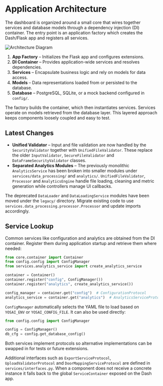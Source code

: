 # Application Architecture

The dashboard is organized around a small core that wires together services and database models through a dependency injection (DI) container. The entry point is an application factory which creates the Dash/Flask app and registers all services.

![Architecture Diagram](architecture.svg)

1. **App Factory** – Initializes the Flask app and configures extensions.
2. **DI Container** – Provides application-wide services and resolves dependencies.
3. **Services** – Encapsulate business logic and rely on models for data access.
4. **Models** – Data representations loaded from or persisted to the database.
5. **Database** – PostgreSQL, SQLite, or a mock backend configured in `config/`.

The factory builds the container, which then instantiates services. Services operate on models retrieved from the database layer. This layered approach keeps components loosely coupled and easy to test.

## Latest Changes

- **Unified Validator** – Input and file validation are now handled by the
  `SecurityValidator` together with `UnifiedFileValidator`. These replace the
  older `InputValidator`, `SecureFileValidator` and
  `DataFrameSecurityValidator` classes.
- **Separated Analytics Modules** – The previously monolithic
  `AnalyticsService` has been broken into smaller modules under
`services/data_processing/` and `analytics/`.  `UnifiedFileValidator`,
`Processor` and `AnalyticsEngine` handle file loading, cleaning and metric
generation while controllers manage UI callbacks.

The deprecated `DataLoader` and `DataLoadingService` modules have been moved
under the `legacy/` directory.  Migrate existing code to use
`services.data_processing.processor.Processor` and update imports accordingly.

## Service Lookup

Common services like configuration and analytics are obtained from the DI
container. Register them during application startup and retrieve them where
needed:

```python
from core.container import Container
from config.config import ConfigManager
from services.analytics_service import create_analytics_service

container = Container()
container.register("config", ConfigManager())
container.register("analytics", create_analytics_service())

config_manager = container.get("config")  # ConfigurationProtocol
analytics_service = container.get("analytics")  # AnalyticsServiceProtocol
```

`ConfigManager` automatically selects the YAML file to load based on
`YOSAI_ENV` or `YOSAI_CONFIG_FILE`. It can also be used directly:


```python
from config.config import ConfigManager

config = ConfigManager()
db_cfg = config.get_database_config()
```

Both services implement protocols so alternative implementations can be swapped
in for tests or future extensions.

Additional interfaces such as `ExportServiceProtocol`, `UploadValidatorProtocol`
and `DoorMappingServiceProtocol` are defined in `services/interfaces.py`. When a
component does not receive a concrete instance it falls back to the global
`ServiceContainer` exposed on the Dash app.
